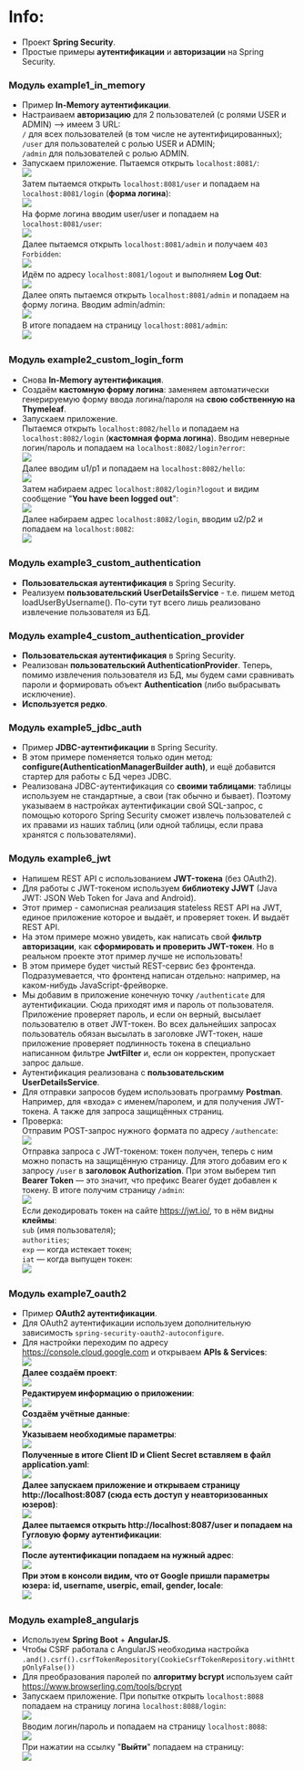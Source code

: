 # Info:
- Проект **Spring Security**.
- Простые примеры **аутентификации** и **авторизации** на Spring Security.

### Модуль example1_in_memory
- Пример **In-Memory аутентификации**.
- Настраиваем **авторизацию** для 2 пользователей (с ролями USER и ADMIN) --> имеем 3 URL:  
`/` для всех пользователей (в том числе не аутентифицированных);  
`/user` для пользователей с ролью USER и ADMIN;  
`/admin` для пользователей с ролью ADMIN.  
- Запускаем приложение. Пытаемся открыть `localhost:8081/`:  
![](https://github.com/aleksey-nsk/spring_security/blob/master/screenshots/ex1_01_home.png)  
Затем пытаемся открыть `localhost:8081/user` и попадаем на `localhost:8081/login` (**форма логина**):  
![](https://github.com/aleksey-nsk/spring_security/blob/master/screenshots/ex1_02_login.png)  
На форме логина вводим user/user и попадаем на `localhost:8081/user`:  
![](https://github.com/aleksey-nsk/spring_security/blob/master/screenshots/ex1_03_user.png)  
Далее пытаемся открыть `localhost:8081/admin` и получаем `403 Forbidden`:  
![](https://github.com/aleksey-nsk/spring_security/blob/master/screenshots/ex1_04_forbidden_403.png)  
Идём по адресу `localhost:8081/logout` и выполняем **Log Out**:  
![](https://github.com/aleksey-nsk/spring_security/blob/master/screenshots/ex1_05_logout.png)  
Далее опять пытаемся открыть `localhost:8081/admin` и попадаем на форму логина. Вводим admin/admin:  
![](https://github.com/aleksey-nsk/spring_security/blob/master/screenshots/ex1_06_login.png)  
В итоге попадаем на страницу `localhost:8081/admin`:  
![](https://github.com/aleksey-nsk/spring_security/blob/master/screenshots/ex1_07_admin.png)

### Модуль example2_custom_login_form
- Снова **In-Memory аутентификация**.
- Создаём **кастомную форму логина**: заменяем автоматически генерируемую форму ввода логина/пароля на **свою собственную на Thymeleaf**.  
- Запускаем приложение.  
Пытаемся открыть `localhost:8082/hello` и попадаем на `localhost:8082/login` (**кастомная форма логина**).
Вводим неверные логин/пароль и попадаем на `localhost:8082/login?error`:  
![](https://github.com/aleksey-nsk/spring_security/blob/master/screenshots/ex2_01_error.png)  
Далее вводим u1/p1 и попадаем на `localhost:8082/hello`:  
![](https://github.com/aleksey-nsk/spring_security/blob/master/screenshots/ex2_02_hello.png)  
Затем набираем адрес `localhost:8082/login?logout` и видим сообщение "**You have been logged out**":  
![](https://github.com/aleksey-nsk/spring_security/blob/master/screenshots/ex2_03_logout.png)  
Далее набираем адрес `localhost:8082/login`, вводим u2/p2 и попадаем на `localhost:8082`:  
![](https://github.com/aleksey-nsk/spring_security/blob/master/screenshots/ex2_04_main.png)

### Модуль example3_custom_authentication
- **Пользовательская аутентификация** в Spring Security.
- Реализуем **пользовательский UserDetailsService** - т.е. пишем метод
loadUserByUsername(). По-сути тут всего лишь реализовано извлечение пользователя из БД.

### Модуль example4_custom_authentication_provider
- **Пользовательская аутентификация** в Spring Security.
- Реализован **пользовательский AuthenticationProvider**. Теперь, помимо извлечения пользователя из БД,
мы будем сами сравнивать пароли и формировать объект **Authentication** (либо выбрасывать исключение).
- **Используется редко**.

### Модуль example5_jdbc_auth
- Пример **JDBC-аутентификации** в Spring Security.
- В этом примере поменяется только один метод: **configure(AuthenticationManagerBuilder auth)**,
и ещё добавится стартер для работы с БД через JDBC.
- Реализована JDBC-аутентификация со **своими таблицами**: таблицы используем не стандартные, а свои (так обычно и бывает). 
Поэтому указываем в настройках аутентификации свой SQL-запрос, с помощью которого Spring Security сможет извлечь 
пользователей с их правами из наших таблиц (или одной таблицы, если права хранятся с пользователями).

### Модуль example6_jwt
- Напишем REST API с использованием **JWT-токена** (без OAuth2).
- Для работы с JWT-токеном используем **библиотеку JJWT** (Java JWT: JSON Web Token for Java and Android).
- Этот пример - самописная реализация stateless REST API на JWT,
единое приложение которое и выдаёт, и проверяет токен. И выдаёт REST API.
- На этом примере можно увидеть, как написать свой **фильтр авторизации**, как **сформировать 
и проверить JWT-токен**. Но в реальном проекте этот пример лучше не использовать!
- В этом примере будет чистый REST-сервис без фронтенда. Подразумевается, что фронтенд 
написан отдельно: например, на каком-нибудь JavaScript-фрейворке.
- Мы добавим в приложение конечную точку `/authenticate` для аутентификации. Сюда приходят имя и пароль от пользователя. 
Приложение проверяет пароль, и если он верный, высылает пользователю в ответ JWT-токен. Во всех дальнейших запросах 
пользователь обязан высылать в заголовке JWT-токен, наше приложение проверяет подлинность токена 
в специально написанном фильтре **JwtFilter** и, если он корректен, пропускает запрос дальше.
- Аутентификация реализована с **пользовательским UserDetailsService**.
- Для отправки запросов будем использовать программу **Postman**. Например, для «входа» 
с именем/паролем, и для получения JWT-токена. А также для запроса защищённых страниц.
- Проверка:  
Отправим POST-запрос нужного формата по адресу `/authencate`:  
![](https://github.com/aleksey-nsk/spring_security/blob/master/screenshots/ex6_01_create_jwt.png)  
Отправка запроса с JWT-токеном: токен получен, теперь с ним можно попасть на защищённую страницу.
Для этого добавим его к запросу `/user` в **заголовок Authorization**. При этом выберем тип **Bearer Token** — это значит, 
что префикс Bearer будет добавлен к токену. В итоге получим страницу `/admin`:  
![](https://github.com/aleksey-nsk/spring_security/blob/master/screenshots/ex6_02_request_with_jwt.png)  
Если декодировать токен на сайте https://jwt.io/, 
то в нём видны **клеймы**:  
`sub` (имя пользователя);  
`authorities`;  
`exp` — когда истекает токен;  
`iat` — когда выпущен токен:  
![](https://github.com/aleksey-nsk/spring_security/blob/master/screenshots/ex6_03_jwt_decoded.png)  

### Модуль example7_oauth2
- Пример **OAuth2 аутентификации**.
- Для OAuth2 аутентификации используем дополнительную зависимость `spring-security-oauth2-autoconfigure`.
- Для настройки переходим по адресу https://console.cloud.google.com и открываем **APIs & Services**:  
![](https://github.com/aleksey-nsk/spring_security/blob/master/screenshots/ex7_01_open_google.png)  
**Далее создаём проект**:  
![](https://github.com/aleksey-nsk/spring_security/blob/master/screenshots/ex7_02_create_project.png)  
**Редактируем информацию о приложении**:  
![](https://github.com/aleksey-nsk/spring_security/blob/master/screenshots/ex7_03_app_information.png)  
**Создаём учётные данные**:  
![](https://github.com/aleksey-nsk/spring_security/blob/master/screenshots/ex7_04_create_oauth_client_id.png)  
**Указываем необходимые параметры**:  
![](https://github.com/aleksey-nsk/spring_security/blob/master/screenshots/ex7_05_type_name_uris.png)  
**Полученные в итоге Client ID и Client Secret вставляем в файл application.yaml**:  
![](https://github.com/aleksey-nsk/spring_security/blob/master/screenshots/ex7_06_oauth_client_created.png)  
**Далее запускаем приложение и открываем страницу http://localhost:8087 (сюда есть доступ у неавторизованных юзеров)**:  
![](https://github.com/aleksey-nsk/spring_security/blob/master/screenshots/ex7_07_root.png)  
**Далее пытаемся открыть http://localhost:8087/user и попадаем на Гугловую форму аутентификации**:  
![](https://github.com/aleksey-nsk/spring_security/blob/master/screenshots/ex7_08_user.png)  
**После аутентификации попадаем на нужный адрес**:  
![](https://github.com/aleksey-nsk/spring_security/blob/master/screenshots/ex7_09_user_ok.png)  
**При этом в консоли видим, что от Google пришли параметры юзера: id, username, userpic, email, gender, locale**:  
![](https://github.com/aleksey-nsk/spring_security/blob/master/screenshots/ex7_10_user_info_log.png)  

### Модуль example8_angularjs
- Используем **Spring Boot** + **AngularJS**.
- Чтобы CSRF работала с AngularJS необходима настройка `.and().csrf().csrfTokenRepository(CookieCsrfTokenRepository.withHttpOnlyFalse())`
- Для преобразования паролей по **алгоритму bcrypt** используем сайт https://www.browserling.com/tools/bcrypt
- Запускаем приложение. При попытке открыть `localhost:8088` попадаем на страницу логина `localhost:8088/login`:    
![](https://github.com/aleksey-nsk/spring_security/blob/master/screenshots/ex8_01_login_page.png)  
Вводим логин/пароль и попадаем на страницу `localhost:8088`:      
![](https://github.com/aleksey-nsk/spring_security/blob/master/screenshots/ex8_02_main_page.png)  
При нажатии на ссылку "**Выйти**" попадаем на страницу:    
![](https://github.com/aleksey-nsk/spring_security/blob/master/screenshots/ex8_03_logout.png) 
